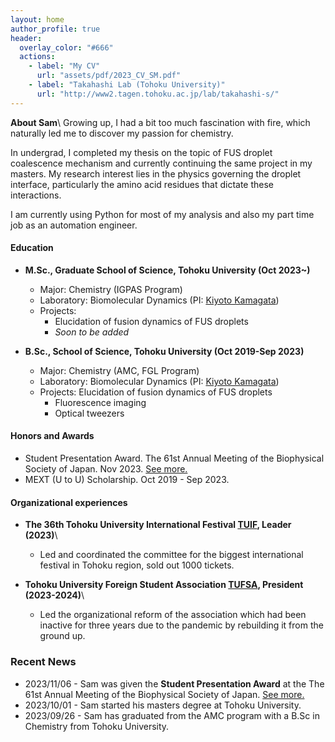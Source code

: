 ```yaml
---
layout: home
author_profile: true
header:
  overlay_color: "#666"
  actions:
    - label: "My CV"
      url: "assets/pdf/2023_CV_SM.pdf"
    - label: "Takahashi Lab (Tohoku University)"
      url: "http://www2.tagen.tohoku.ac.jp/lab/takahashi-s/"
---
```

**About Sam**\\
Growing up, I had a bit too much fascination with fire, which naturally led me to discover my passion for chemistry. 

In undergrad, I completed my thesis on the topic of FUS droplet coalescence mechanism and currently continuing the same project in my masters. My research interest lies in the physics governing the droplet interface, particularly the amino acid residues that dictate these interactions.

I am currently using Python for most of my analysis and also my part time job as an automation engineer.

#### Education
* **M.Sc., Graduate School of Science, Tohoku University (Oct 2023~)**
    * Major: Chemistry (IGPAS Program)
    * Laboratory: Biomolecular Dynamics (PI: [Kiyoto Kamagata](https://tohoku.elsevierpure.com/ja/persons/kiyoto-kamagata))
    * Projects: 
      * Elucidation of fusion dynamics of FUS droplets
      * *Soon to be added*
  
* **B.Sc., School of Science, Tohoku University (Oct 2019-Sep 2023)**
    * Major: Chemistry (AMC, FGL Program)
    * Laboratory: Biomolecular Dynamics (PI: [Kiyoto Kamagata](https://tohoku.elsevierpure.com/ja/persons/kiyoto-kamagata))
    * Projects: Elucidation of fusion dynamics of FUS droplets
      * Fluorescence imaging
      * Optical tweezers

#### Honors and Awards
* Student Presentation Award. The 61st Annual Meeting of the Biophysical Society of Japan. Nov 2023. [See more.](https://www.biophys.jp/ann/ann01_13.html)
* MEXT (U to U) Scholarship. Oct 2019 - Sep 2023.

#### Organizational experiences
* **The 36th Tohoku University International Festival [TUIF](https://www.tufsa.net/tuif2023/dashboard), Leader (2023)**\\
  * Led and coordinated the committee for the biggest international festival in Tohoku region, sold out 1000 tickets.

* **Tohoku University Foreign Student Association [TUFSA](https://www.tufsa.net/), President (2023-2024)**\\
  * Led the organizational reform of the association which had been inactive for three years due to the pandemic by rebuilding it from the ground up.

### Recent News
- 2023/11/06 - Sam was given the **Student Presentation Award** at the The 61st Annual Meeting of the Biophysical Society of Japan. [See more.](https://www.biophys.jp/ann/ann01_13.html)
- 2023/10/01 - Sam started his masters degree at Tohoku University.
- 2023/09/26 - Sam has graduated from the AMC program with a B.Sc in Chemistry from Tohoku University.

